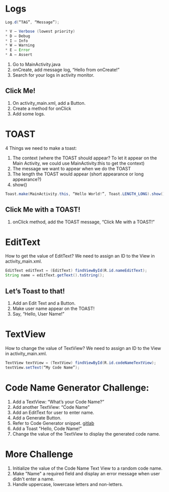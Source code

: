 # Logs
```java
Log.d(“TAG”, “Message”);

* V — Verbose (lowest priority) 
* D — Debug 
* I — Info 
* W — Warning 
* E — Error 
* A — Assert 
```
1. Go to MainActivity.java
2. onCreate, add message log, “Hello from onCreate!”
3. Search for your logs in activity monitor.

## Click Me!
1. On activity_main.xml, add a Button.
2. Create a method for onClick
3. Add some logs.

# TOAST
4 Things we need to make a toast:
1. The context (where the TOAST should appear? To let it appear on the Main Activity, we could use MainActivity.this to get the context)
2. The message we want to appear when we do the TOAST
3. The length the TOAST would appear (short appearance or long appearance?)
4. show()

```java
Toast.make(MainActivity.this, “Hello World!”, Toast.LENGTH_LONG).show();
```
## Click Me with a TOAST!
1. onClick method, add the TOAST message, “Click Me with a TOAST!”

# EditText
How to get the value of EditText? We need to assign an ID to the View in activity_main.xml.

```java
EditText editText = (EditText) findViewById(R.id.nameEditText);
String name = editText.getText().toString(); 
```

## Let’s Toast to that!
1. Add an Edit Text and a Button.
2. Make user name appear on the TOAST!
3. Say, “Hello, User Name!”

# TextView
How to change the value of TextView? We need to assign an ID to the View in activity_main.xml.

```java
TextView textView = (TextView) findViewById(R.id.codeNameTextView);
textView.setText(“My Code Name”);
```

# Code Name Generator Challenge:
1. Add a TextView: “What’s your Code Name?”
2. Add another TextView: “Code Name”
3. Add an EditText for user to enter name.
4. Add a Generate Button.
5. Refer to Code Generator snippet. [gitlab](https://gitlab.com/wwcodemanila/WWCodeManila-Android/blob/master/code_snippets/Code%20Name%20Generator/MainActivity.java)
6. Add a Toast "Hello, Code Name!"
7. Change the value of the TextView to display the generated code name.

# More Challenge
1. Initialize the value of the Code Name Text View to a random code name.
2. Make "Name" a required field and display an error message when user didn't enter a name.
4. Handle uppercase, lowercase letters and non-letters.